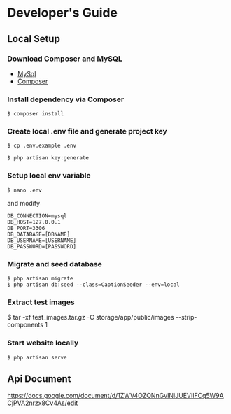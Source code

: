 # Developer's Guide

## Local Setup

### Download Composer and MySQL

* [MySql](https://dev.mysql.com/downloads/mysql/) 
* [Composer](https://www.dev-metal.com/install-update-composer-windows-7-ubuntu-debian-centos/)

### Install dependency via Composer

```
$ composer install
```

### Create local .env file and generate project key

```
$ cp .env.example .env
```

```
$ php artisan key:generate
```

### Setup local env variable

```
$ nano .env
```

and modify

```
DB_CONNECTION=mysql
DB_HOST=127.0.0.1
DB_PORT=3306
DB_DATABASE=[DBNAME]
DB_USERNAME=[USERNAME]
DB_PASSWORD=[PASSWORD]
```

### Migrate and seed database
```
$ php artisan migrate
$ php artisan db:seed --class=CaptionSeeder --env=local
```

### Extract test images 
$ tar -xf test_images.tar.gz -C storage/app/public/images --strip-components 1

### Start website locally
```
$ php artisan serve
```

## Api Document
https://docs.google.com/document/d/1ZWV4OZQNnGvINiJUEVIlFCq5W9ACjPVA2nrzx8Cv4As/edit
